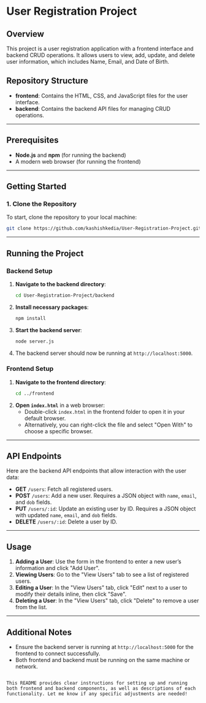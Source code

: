 # User Registration Project

## Overview
This project is a user registration application with a frontend interface and backend CRUD operations. It allows users to view, add, update, and delete user information, which includes Name, Email, and Date of Birth.

## Repository Structure
- **frontend**: Contains the HTML, CSS, and JavaScript files for the user interface.
- **backend**: Contains the backend API files for managing CRUD operations.

---

## Prerequisites
- **Node.js** and **npm** (for running the backend)
- A modern web browser (for running the frontend)

---

## Getting Started
### 1. Clone the Repository
To start, clone the repository to your local machine:
```bash
git clone https://github.com/kashishkedia/User-Registration-Project.git
```


---

## Running the Project

### Backend Setup
1. **Navigate to the backend directory**:
   ```bash
   cd User-Registration-Project/backend
   ```
2. **Install necessary packages**:
   ```bash
   npm install
   ```
3. **Start the backend server**:
   ```bash
   node server.js
   ```
4. The backend server should now be running at `http://localhost:5000`.

### Frontend Setup
1. **Navigate to the frontend directory**:
   ```bash
   cd ../frontend
   ```
2. **Open `index.html`** in a web browser:
   - Double-click `index.html` in the frontend folder to open it in your default browser.
   - Alternatively, you can right-click the file and select "Open With" to choose a specific browser.

---

## API Endpoints
Here are the backend API endpoints that allow interaction with the user data:

- **GET** `/users`: Fetch all registered users.
- **POST** `/users`: Add a new user. Requires a JSON object with `name`, `email`, and `dob` fields.
- **PUT** `/users/:id`: Update an existing user by ID. Requires a JSON object with updated `name`, `email`, and `dob` fields.
- **DELETE** `/users/:id`: Delete a user by ID.

---

## Usage
1. **Adding a User**: Use the form in the frontend to enter a new user’s information and click "Add User".
2. **Viewing Users**: Go to the "View Users" tab to see a list of registered users.
3. **Editing a User**: In the "View Users" tab, click "Edit" next to a user to modify their details inline, then click "Save".
4. **Deleting a User**: In the "View Users" tab, click "Delete" to remove a user from the list.

---

## Additional Notes
- Ensure the backend server is running at `http://localhost:5000` for the frontend to connect successfully.
- Both frontend and backend must be running on the same machine or network.

```

This README provides clear instructions for setting up and running both frontend and backend components, as well as descriptions of each functionality. Let me know if any specific adjustments are needed!